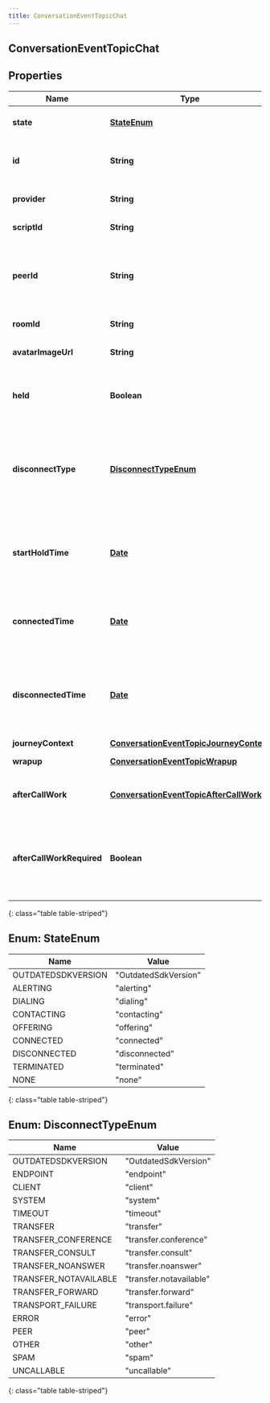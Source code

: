 ```yaml
---
title: ConversationEventTopicChat
---
```


## ConversationEventTopicChat

## Properties

| Name                      | Type                                                                                                     | Description                                                                                                                     | Notes      |
| ------------------------- | -------------------------------------------------------------------------------------------------------- | ------------------------------------------------------------------------------------------------------------------------------- | ---------- |
| **state**                 | [**StateEnum**](#StateEnum)<!---->                                                                       | The connection state of this communication.                                                                                     | [optional] |
| **id**                    | <!----><!---->**String**<!---->                                                                          | A globally unique identifier for this communication.                                                                            | [optional] |
| **provider**              | <!----><!---->**String**<!---->                                                                          | The source provider of the chat.                                                                                                | [optional] |
| **scriptId**              | <!----><!---->**String**<!---->                                                                          | The UUID of the script to use.                                                                                                  | [optional] |
| **peerId**                | <!----><!---->**String**<!---->                                                                          | The id of the peer communication corresponding to a matching leg for this communication.                                        | [optional] |
| **roomId**                | <!----><!---->**String**<!---->                                                                          | The room id for the chat.                                                                                                       | [optional] |
| **avatarImageUrl**        | <!----><!---->**String**<!---->                                                                          | The avatar for the chat (if available).                                                                                         | [optional] |
| **held**                  | <!----><!---->**Boolean**<!---->                                                                         | True if this call is held and the person on this side hears silence.                                                            | [optional] |
| **disconnectType**        | [**DisconnectTypeEnum**](#DisconnectTypeEnum)<!---->                                                     | System defined string indicating what caused the communication to disconnect. Will be null until the communication disconnects. | [optional] |
| **startHoldTime**         | <!----><!---->[**Date**](Date.md)<!---->                                                                 | The timestamp the chat was placed on hold in the cloud clock if the chat is currently on hold.                                  | [optional] |
| **connectedTime**         | <!----><!---->[**Date**](Date.md)<!---->                                                                 | The timestamp when this communication was connected in the cloud clock.                                                         | [optional] |
| **disconnectedTime**      | <!----><!---->[**Date**](Date.md)<!---->                                                                 | The timestamp when this communication disconnected from the conversation in the provider clock.                                 | [optional] |
| **journeyContext**        | <!----><!---->[**ConversationEventTopicJourneyContext**](ConversationEventTopicJourneyContext.md)<!----> |                                                                                                                                 | [optional] |
| **wrapup**                | <!----><!---->[**ConversationEventTopicWrapup**](ConversationEventTopicWrapup.md)<!---->                 | Call wrap up or disposition data.                                                                                               | [optional] |
| **afterCallWork**         | <!----><!---->[**ConversationEventTopicAfterCallWork**](ConversationEventTopicAfterCallWork.md)<!---->   | A communication&#39;s after-call work data.                                                                                     | [optional] |
| **afterCallWorkRequired** | <!----><!---->**Boolean**<!---->                                                                         | Indicates if after-call is required for a communication. Only used when the ACW Setting is Agent Requested.                     | [optional] |

{: class="table table-striped"}

<a name="StateEnum"></a>

## Enum: StateEnum

| Name               | Value                          |
| ------------------ | ------------------------------ |
| OUTDATEDSDKVERSION | &quot;OutdatedSdkVersion&quot; |
| ALERTING           | &quot;alerting&quot;           |
| DIALING            | &quot;dialing&quot;            |
| CONTACTING         | &quot;contacting&quot;         |
| OFFERING           | &quot;offering&quot;           |
| CONNECTED          | &quot;connected&quot;          |
| DISCONNECTED       | &quot;disconnected&quot;       |
| TERMINATED         | &quot;terminated&quot;         |
| NONE               | &quot;none&quot;               |

{: class="table table-striped"}

<a name="DisconnectTypeEnum"></a>

## Enum: DisconnectTypeEnum

| Name                  | Value                             |
| --------------------- | --------------------------------- |
| OUTDATEDSDKVERSION    | &quot;OutdatedSdkVersion&quot;    |
| ENDPOINT              | &quot;endpoint&quot;              |
| CLIENT                | &quot;client&quot;                |
| SYSTEM                | &quot;system&quot;                |
| TIMEOUT               | &quot;timeout&quot;               |
| TRANSFER              | &quot;transfer&quot;              |
| TRANSFER_CONFERENCE   | &quot;transfer.conference&quot;   |
| TRANSFER_CONSULT      | &quot;transfer.consult&quot;      |
| TRANSFER_NOANSWER     | &quot;transfer.noanswer&quot;     |
| TRANSFER_NOTAVAILABLE | &quot;transfer.notavailable&quot; |
| TRANSFER_FORWARD      | &quot;transfer.forward&quot;      |
| TRANSPORT_FAILURE     | &quot;transport.failure&quot;     |
| ERROR                 | &quot;error&quot;                 |
| PEER                  | &quot;peer&quot;                  |
| OTHER                 | &quot;other&quot;                 |
| SPAM                  | &quot;spam&quot;                  |
| UNCALLABLE            | &quot;uncallable&quot;            |

{: class="table table-striped"}
